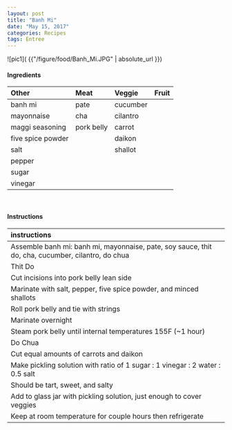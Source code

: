 ```yaml
---
layout: post
title: "Banh Mi"
date: "May 15, 2017"
categories: Recipes
tags: Entree
---
```




![pic1]( {{"/figure/food/Banh_Mi.JPG" | absolute_url }})




#### Ingredients

<table class = "presenttab">
 <thead>
  <tr>
   <th style="text-align:left;"> Other </th>
   <th style="text-align:left;"> Meat </th>
   <th style="text-align:left;"> Veggie </th>
   <th style="text-align:left;"> Fruit </th>
  </tr>
 </thead>
<tbody>
  <tr>
   <td style="text-align:left;"> banh mi </td>
   <td style="text-align:left;"> pate </td>
   <td style="text-align:left;"> cucumber </td>
   <td style="text-align:left;">  </td>
  </tr>
  <tr>
   <td style="text-align:left;"> mayonnaise </td>
   <td style="text-align:left;"> cha </td>
   <td style="text-align:left;"> cilantro </td>
   <td style="text-align:left;">  </td>
  </tr>
  <tr>
   <td style="text-align:left;"> maggi seasoning </td>
   <td style="text-align:left;"> pork belly </td>
   <td style="text-align:left;"> carrot </td>
   <td style="text-align:left;">  </td>
  </tr>
  <tr>
   <td style="text-align:left;"> five spice powder </td>
   <td style="text-align:left;">  </td>
   <td style="text-align:left;"> daikon </td>
   <td style="text-align:left;">  </td>
  </tr>
  <tr>
   <td style="text-align:left;"> salt </td>
   <td style="text-align:left;">  </td>
   <td style="text-align:left;"> shallot </td>
   <td style="text-align:left;">  </td>
  </tr>
  <tr>
   <td style="text-align:left;"> pepper </td>
   <td style="text-align:left;">  </td>
   <td style="text-align:left;">  </td>
   <td style="text-align:left;">  </td>
  </tr>
  <tr>
   <td style="text-align:left;"> sugar </td>
   <td style="text-align:left;">  </td>
   <td style="text-align:left;">  </td>
   <td style="text-align:left;">  </td>
  </tr>
  <tr>
   <td style="text-align:left;"> vinegar </td>
   <td style="text-align:left;">  </td>
   <td style="text-align:left;">  </td>
   <td style="text-align:left;">  </td>
  </tr>
</tbody>
</table>

<br>

#### Instructions

<table class = "presenttabnoh">
 <thead>
  <tr>
   <th style="text-align:left;"> instructions </th>
  </tr>
 </thead>
<tbody>
  <tr>
   <td style="text-align:left;"> Assemble banh mi: banh mi, mayonnaise, pate, soy sauce, thit do, cha, cucumber, cilantro, do chua </td>
  </tr>
  <tr>
   <td style="text-align:left;"> Thit Do </td>
  </tr>
  <tr>
   <td style="text-align:left;"> Cut incisions into pork belly lean side </td>
  </tr>
  <tr>
   <td style="text-align:left;"> Marinate with salt, pepper, five spice powder, and minced shallots </td>
  </tr>
  <tr>
   <td style="text-align:left;"> Roll pork belly and tie with strings </td>
  </tr>
  <tr>
   <td style="text-align:left;"> Marinate overnight </td>
  </tr>
  <tr>
   <td style="text-align:left;"> Steam pork belly until internal temperatures 155F (~1 hour) </td>
  </tr>
  <tr>
   <td style="text-align:left;"> Do Chua </td>
  </tr>
  <tr>
   <td style="text-align:left;"> Cut equal amounts of carrots and daikon </td>
  </tr>
  <tr>
   <td style="text-align:left;"> Make pickling solution with ratio of 1 sugar : 1 vinegar : 2 water : 0.5 salt </td>
  </tr>
  <tr>
   <td style="text-align:left;"> Should be tart, sweet, and salty </td>
  </tr>
  <tr>
   <td style="text-align:left;"> Add to glass jar with pickling solution, just enough to cover veggies </td>
  </tr>
  <tr>
   <td style="text-align:left;"> Keep at room temperature for couple hours then refrigerate </td>
  </tr>
</tbody>
</table>

